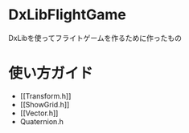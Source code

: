 # DxLibFlightGame
DxLibを使ってフライトゲームを作るために作ったもの

# 使い方ガイド
* [[Transform.h]]
* [[ShowGrid.h]]
* [[Vector.h]]
* Quaternion.h

